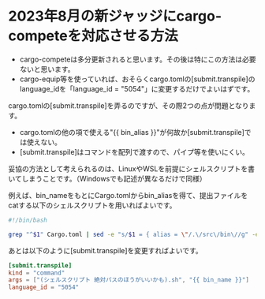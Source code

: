 # 2023年8月の新ジャッジにcargo-competeを対応させる方法
- cargo-competeは多分更新されると思います。その後は特にこの方法は必要ないと思います。
- cargo-equip等を使っていれば、おそらくcargo.tomlの[submit.transpile]のlanguage_idを「language_id = "5054"」に変更するだけでよいはずです。

cargo.tomlの[submit.transpile]を弄るのですが、その際2つの点が問題となります。

- cargo.tomlの他の項で使える"{{ bin_alias }}"が何故か[submit.transpile]では使えない。
- [submit.transpile]はコマンドを配列で渡すので、パイプ等を使いにくい。

妥協の方法として考えられるのは、LinuxやWSLを前提にシェルスクリプトを書いてしまうことです。（Windowsでも記述が異なるだけで同様）

例えば、bin_nameをもとにCargo.tomlからbin_aliasを得て、提出ファイルをcatする以下のシェルスクリプトを用いればよいです。

```bash
#!/bin/bash

grep "^$1" Cargo.toml | sed -e "s/$1 = { alias = \"/.\/src\/bin\//g" -e "s/\".*/.rs/g" | xargs cat
```

あとは以下のように[submit.transpile]を変更すればよいです。

```toml
[submit.transpile]
kind = "command"
args = ["(シェルスクリプト 絶対パスのほうがいいかも).sh", "{{ bin_name }}"]
language_id = "5054"
```
